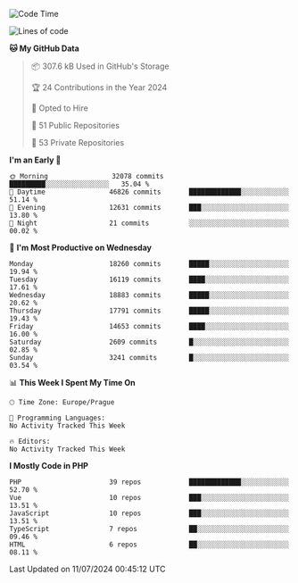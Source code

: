 <!--START_SECTION:waka-->
![Code Time](http://img.shields.io/badge/Code%20Time-1%2C583%20hrs%2058%20mins-blue)

![Lines of code](https://img.shields.io/badge/From%20Hello%20World%20I%27ve%20Written-28.9%20million%20lines%20of%20code-blue)

**🐱 My GitHub Data** 

> 📦 307.6 kB Used in GitHub's Storage 
 > 
> 🏆 24 Contributions in the Year 2024
 > 
> 💼 Opted to Hire
 > 
> 📜 51 Public Repositories 
 > 
> 🔑 53 Private Repositories 
 > 
**I'm an Early 🐤** 

```text
🌞 Morning                32078 commits       █████████░░░░░░░░░░░░░░░░   35.04 % 
🌆 Daytime                46826 commits       █████████████░░░░░░░░░░░░   51.14 % 
🌃 Evening                12631 commits       ███░░░░░░░░░░░░░░░░░░░░░░   13.80 % 
🌙 Night                  21 commits          ░░░░░░░░░░░░░░░░░░░░░░░░░   00.02 % 
```
📅 **I'm Most Productive on Wednesday** 

```text
Monday                   18260 commits       █████░░░░░░░░░░░░░░░░░░░░   19.94 % 
Tuesday                  16119 commits       ████░░░░░░░░░░░░░░░░░░░░░   17.61 % 
Wednesday                18883 commits       █████░░░░░░░░░░░░░░░░░░░░   20.62 % 
Thursday                 17791 commits       █████░░░░░░░░░░░░░░░░░░░░   19.43 % 
Friday                   14653 commits       ████░░░░░░░░░░░░░░░░░░░░░   16.00 % 
Saturday                 2609 commits        █░░░░░░░░░░░░░░░░░░░░░░░░   02.85 % 
Sunday                   3241 commits        █░░░░░░░░░░░░░░░░░░░░░░░░   03.54 % 
```


📊 **This Week I Spent My Time On** 

```text
🕑︎ Time Zone: Europe/Prague

💬 Programming Languages: 
No Activity Tracked This Week

🔥 Editors: 
No Activity Tracked This Week
```

**I Mostly Code in PHP** 

```text
PHP                      39 repos            █████████████░░░░░░░░░░░░   52.70 % 
Vue                      10 repos            ███░░░░░░░░░░░░░░░░░░░░░░   13.51 % 
JavaScript               10 repos            ███░░░░░░░░░░░░░░░░░░░░░░   13.51 % 
TypeScript               7 repos             ██░░░░░░░░░░░░░░░░░░░░░░░   09.46 % 
HTML                     6 repos             ██░░░░░░░░░░░░░░░░░░░░░░░   08.11 % 
```




 Last Updated on 11/07/2024 00:45:12 UTC
<!--END_SECTION:waka-->
<!--
**AlexKratky/AlexKratky** is a ✨ _special_ ✨ repository because its `README.md` (this file) appears on your GitHub profile.

Here are some ideas to get you started:

- 🔭 I’m currently working on ...
- 🌱 I’m currently learning ...
- 👯 I’m looking to collaborate on ...
- 🤔 I’m looking for help with ...
- 💬 Ask me about ...
- 📫 How to reach me: ...
- 😄 Pronouns: ...
- ⚡ Fun fact: ...
-->
